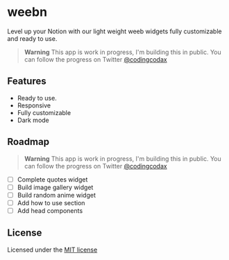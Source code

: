 # weebn

Level up your Notion with our light weight weeb widgets fully customizable and ready to use.

> **Warning**
> This app is work in progress, I'm building this in public. You can follow the progress on Twitter [@codingcodax](https://twitter.com/codingcodax)

## Features

- Ready to use.
- Responsive
- Fully customizable
- Dark mode

## Roadmap

> **Warning**
> This app is work in progress, I'm building this in public. You can follow the progress on Twitter [@codingcodax](https://twitter.com/codingcodax)

- [ ] Complete quotes widget
- [ ] Build image gallery widget
- [ ] Build random anime widget
- [ ] Add how to use section
- [ ] Add head components

## License

Licensed under the [MIT license](./LICENSE.md)

